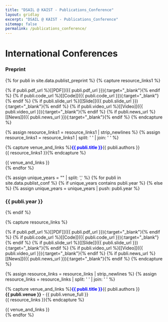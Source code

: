 ```yaml
---
title: "DSAIL @ KAIST - Publications_Conference"
layout: gridlay
excerpt: "DSAIL @ KAIST - Publications_Conference"
sitemap: false
permalink: /publications_conference/
---
```



<!-- # Publications -->

<!-- ## Group highlights -->

<!-- (For a full list see [below](#full-list) or go to [Google Scholar](https://scholar.google.com/citations?user=EvE42VMAAAAJ)) -->

<!-- {% assign number_printed = 0 %}
{% for publi in site.data.publist %}

{% assign even_odd = number_printed | modulo: 2 %}
{% if publi.highlight == 1 %}

{% if even_odd == 0 %}
<div class="row">
{% endif %}

<div class="col-sm-6 clearfix">
 <div class="well">
  <pubtit>{{ publi.title }}</pubtit>
  <img src="{{ site.url }}{{ site.baseurl }}/images/pubpic/{{ publi.image }}" class="img-responsive" width="33%" style="float: left" />
  <p>{{ publi.description }}</p>
  <p><em>{{ publi.authors }}</em></p>
  <p><strong><a href="{{ publi.link.url }}">{{ publi.link.display }}</a></strong></p>
  <p class="text-danger"><strong> {{ publi.news1 }}</strong></p>
  <p> {{ publi.news2 }}</p>
 </div>
</div>

{% assign number_printed = number_printed | plus: 1 %}

{% if even_odd == 1 %}
</div>
{% endif %}

{% endif %}
{% endfor %}

{% assign even_odd = number_printed | modulo: 2 %}
{% if even_odd == 1 %}
</div>
{% endif %} -->

<!-- <p> &nbsp; </p> -->


# International Conferences
<h3> Preprint </h3>
{% for publi in site.data.publist_preprint %}
{% capture resource_links1 %}

  {% if publi.pdf_url %}[[PDF]]({{ publi.pdf_url }}){:target="_blank"}{% endif %}
  {% if publi.code_url %}[[Code]]({{ publi.code_url }}){:target="_blank"}{% endif %}
  {% if publi.slide_url %}[[Slide]]({{ publi.slide_url }}){:target="_blank"}{% endif %}
  {% if publi.video_url %}[[Video]]({{ publi.video_url }}){:target="_blank"}{% endif %}
  {% if publi.news_url %}[[News]]({{ publi.news_url }}){:target="_blank"}{% endif %}
  {% endcapture %}
  
  {% assign resource_links1 = resource_links1 | strip_newlines %}
  {% assign resource_links1 = resource_links1 | split: '  ' | join: ' ' %}

  {% capture venue_and_links %}<font color="blue"><b>{{ publi.title }}</b></font>{{ publi.authors }}<br />{{ resource_links1 }}{% endcapture %}

  {{ venue_and_links }}<br />
{% endfor %}


{% assign unique_years = "" | split: ',' %}
{% for publi in site.data.publist_conf %}
{% if unique_years contains publi.year  %}
{% else %}
{% assign unique_years = unique_years | push: publi.year %}
<h3> {{ publi.year }} </h3>
{% endif %}

{% capture resource_links %}

  {% if publi.pdf_url %}[[PDF]]({{ publi.pdf_url }}){:target="_blank"}{% endif %}
  {% if publi.code_url %}[[Code]]({{ publi.code_url }}){:target="_blank"}{% endif %}
  {% if publi.slide_url %}[[Slide]]({{ publi.slide_url }}){:target="_blank"}{% endif %}
  {% if publi.video_url %}[[Video]]({{ publi.video_url }}){:target="_blank"}{% endif %}
  {% if publi.news_url %}[[News]]({{ publi.news_url }}){:target="_blank"}{% endif %}
  {% endcapture %}
  
  {% assign resource_links = resource_links | strip_newlines %}
  {% assign resource_links = resource_links | split: '  ' | join: ' ' %}

  {% capture venue_and_links %}<font color="blue"><b>{{ publi.title }}</b></font>{{ publi.authors }}<br /><b>{{ publi.venue }}</b> - {{ publi.venue_full }}<br />{{ resource_links }}{% endcapture %}

  {{ venue_and_links }}<br />
{% endfor %}

<p> &nbsp;&nbsp; </p>
